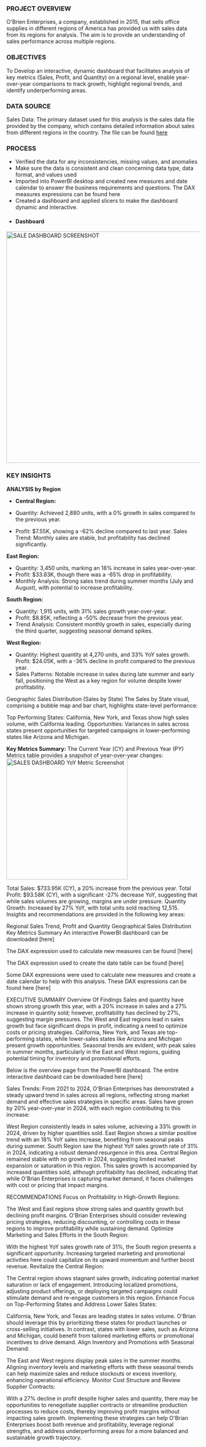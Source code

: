 ### PROJECT OVERVIEW
O'Brien Enterprises, a company, established in 2015, that sells office supplies in different regions of America has provided us with sales data from its regions for analysis. The aim is to provide an understanding of sales performance across multiple regions.

### OBJECTIVES
To Develop an interactive, dynamic dashboard that facilitates analysis of key metrics (Sales, Profit, and Quantity) on a regional level, enable year-over-year comparisons to track growth, highlight regional trends, and identify underperforming areas.

### DATA SOURCE
Sales Data: The primary dataset used for this analysis is the sales data file provided by the company, which contains detailed information about sales from different regions in the country. The file can be found [here](https://github.com/Yakubu-Moshood/O-Brein_Enterprises_Sales_Analysis_Dashboard/blob/main/Sales%20Overview%20Data.xlsx) 

### PROCESS
- Verified the data for any inconsistencies, missing values, and anomalies
- Make sure the data is consistent and clean concerning data type, data format, and values used
- Imported into PowerBI desktop and created new measures and date calendar to answer the business requirements and questions. The DAX measures expressions can be found here []()
- Created a dashboard and applied slicers to make the dashboard dynamic and interactive.
- #### Dashboard
<img width="604" alt="SALE DASHBOARD SCREENSHOT" src="https://github.com/user-attachments/assets/a601694f-ecd6-4a90-b4f4-5355142714cc">


### KEY INSIGHTS
**ANALYSIS by Region**

- **Central Region:**

- Quantity: Achieved 2,880 units, with a 0% growth in sales compared to the previous year.
- Profit: $7.55K, showing a -62% decline compared to last year.
Sales Trend: Monthly sales are stable, but profitability has declined significantly.

**East Region:**

- Quantity: 3,450 units, marking an 18% increase in sales year-over-year.
- Profit: $33.83K, though there was a -65% drop in profitability.
- Monthly Analysis: Strong sales trend during summer months (July and August), with potential to increase profitability.

**South Region:**

- Quantity: 1,915 units, with 31% sales growth year-over-year.
- Profit: $8.85K, reflecting a -50% decrease from the previous year.
- Trend Analysis: Consistent monthly growth in sales, especially during the third quarter, suggesting seasonal demand spikes.

**West Region:**

- Quantity: Highest quantity at 4,270 units, and 33% YoY sales growth.
Profit: $24.05K, with a -36% decline in profit compared to the previous year.
- Sales Patterns: Notable increase in sales during late summer and early fall, positioning the West as a key region for volume despite lower profitability.
  
Geographic Sales Distribution (Sales by State) The Sales by State visual, comprising a bubble map and bar chart, highlights state-level performance:

Top Performing States: California, New York, and Texas show high sales volume, with California leading. Opportunities: Variances in sales across states present opportunities for targeted campaigns in lower-performing states like Arizona and Michigan.

**Key Metrics Summary:** 
The Current Year (CY) and Previous Year (PY) Metrics table provides a snapshot of year-over-year changes:
<img width="316" alt="SALES DASHBOARD YoY Metric Screenshot" src="https://github.com/user-attachments/assets/6817a263-4770-43bb-90c8-eb77bf3ac9db">


Total Sales: $733.95K (CY), a 20% increase from the previous year. Total Profit: $93.58K (CY), with a significant -27% decrease YoY, suggesting that while sales volumes are growing, margins are under pressure. Quantity Growth: Increased by 27% YoY, with total units sold reaching 12,515.
Insights and recommendations are provided in the following key areas:

Regional Sales Trend, Profit and Quantity
Geographical Sales Distribution
Key Metrics Summary
An interactive PowerBI dashboard can be downloaded [here]

The DAX expression used to calculate new measures can be found [here]

The DAX expression used to create the date table can be found [here]



Some DAX expressions were used to calculate new measures and create a date calendar to help with this analysis. These DAX expressions can be found here [here]


EXECUTIVE SUMMARY
Overview Of Findings
Sales and quantity have shown strong growth this year, with a 20% increase in sales and a 27% increase in quantity sold; however, profitability has declined by 27%, suggesting margin pressures. The West and East regions lead in sales growth but face significant drops in profit, indicating a need to optimize costs or pricing strategies. California, New York, and Texas are top-performing states, while lower-sales states like Arizona and Michigan present growth opportunities. Seasonal trends are evident, with peak sales in summer months, particularly in the East and West regions, guiding potential timing for inventory and promotional efforts.

Below is the overview page from the PowerBI dashboard. The entire interactive dashboard can be downloaded here [here]

Sales Trends:
From 2021 to 2024, O'Brian Enterprises has demonstrated a steady upward trend in sales across all regions, reflecting strong market demand and effective sales strategies in specific areas. Sales have grown by 20% year-over-year in 2024, with each region contributing to this increase:

West Region consistently leads in sales volume, achieving a 33% growth in 2024, driven by higher quantities sold.
East Region shows a similar positive trend with an 18% YoY sales increase, benefiting from seasonal peaks during summer.
South Region saw the highest YoY sales growth rate of 31% in 2024, indicating a robust demand resurgence in this area.
Central Region remained stable with no growth in 2024, suggesting limited market expansion or saturation in this region.
This sales growth is accompanied by increased quantities sold, although profitability has declined, indicating that while O'Brian Enterprises is capturing market demand, it faces challenges with cost or pricing that impact margins.



RECOMMENDATIONS
Focus on Profitability in High-Growth Regions:

The West and East regions show strong sales and quantity growth but declining profit margins. O'Brian Enterprises should consider reviewing pricing strategies, reducing discounting, or controlling costs in these regions to improve profitability while sustaining demand.
Optimize Marketing and Sales Efforts in the South Region:

With the highest YoY sales growth rate of 31%, the South region presents a significant opportunity. Increasing targeted marketing and promotional activities here could capitalize on its upward momentum and further boost revenue.
Revitalize the Central Region:

The Central region shows stagnant sales growth, indicating potential market saturation or lack of engagement. Introducing localized promotions, adjusting product offerings, or deploying targeted campaigns could stimulate demand and re-engage customers in this region.
Enhance Focus on Top-Performing States and Address Lower Sales States:

California, New York, and Texas are leading states in sales volume. O'Brian should leverage this by prioritizing these states for product launches or cross-selling initiatives. In contrast, states with lower sales, such as Arizona and Michigan, could benefit from tailored marketing efforts or promotional incentives to drive demand.
Align Inventory and Promotions with Seasonal Demand:

The East and West regions display peak sales in the summer months. Aligning inventory levels and marketing efforts with these seasonal trends can help maximize sales and reduce stockouts or excess inventory, enhancing operational efficiency.
Monitor Cost Structure and Review Supplier Contracts:

With a 27% decline in profit despite higher sales and quantity, there may be opportunities to renegotiate supplier contracts or streamline production processes to reduce costs, thereby improving profit margins without impacting sales growth.
Implementing these strategies can help O'Brian Enterprises boost both revenue and profitability, leverage regional strengths, and address underperforming areas for a more balanced and sustainable growth trajectory.
